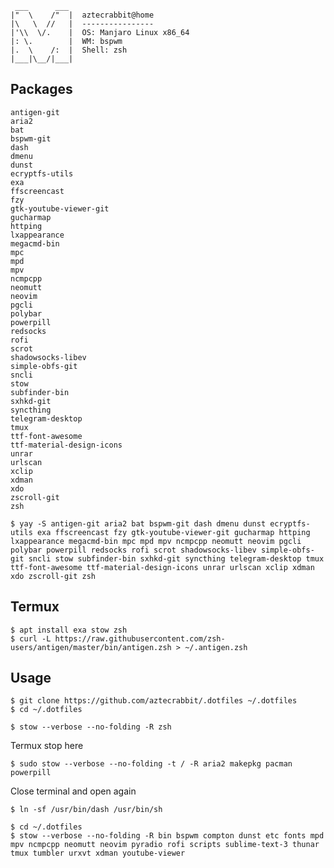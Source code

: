      ___      ___
    |"  \    /"  |  aztecrabbit@home
    |\   \  //   |  ----------------
    |'\\  \/.    |  OS: Manjaro Linux x86_64
    |: \.        |  WM: bspwm
    |.  \    /:  |  Shell: zsh
    |___|\__/|___|


Packages
--------

    antigen-git
    aria2
    bat
    bspwm-git
    dash
    dmenu
    dunst
    ecryptfs-utils
    exa
    ffscreencast
    fzy
    gtk-youtube-viewer-git
    gucharmap
    httping
    lxappearance
    megacmd-bin
    mpc
    mpd
    mpv
    ncmpcpp
    neomutt
    neovim
    pgcli
    polybar
    powerpill
    redsocks
    rofi
    scrot
    shadowsocks-libev
    simple-obfs-git
    sncli
    stow
    subfinder-bin
    sxhkd-git
    syncthing
    telegram-desktop
    tmux
    ttf-font-awesome
    ttf-material-design-icons
    unrar
    urlscan
    xclip
    xdman
    xdo
    zscroll-git
    zsh

<!-- -->

    $ yay -S antigen-git aria2 bat bspwm-git dash dmenu dunst ecryptfs-utils exa ffscreencast fzy gtk-youtube-viewer-git gucharmap httping lxappearance megacmd-bin mpc mpd mpv ncmpcpp neomutt neovim pgcli polybar powerpill redsocks rofi scrot shadowsocks-libev simple-obfs-git sncli stow subfinder-bin sxhkd-git syncthing telegram-desktop tmux ttf-font-awesome ttf-material-design-icons unrar urlscan xclip xdman xdo zscroll-git zsh


Termux
------

    $ apt install exa stow zsh
    $ curl -L https://raw.githubusercontent.com/zsh-users/antigen/master/bin/antigen.zsh > ~/.antigen.zsh


Usage
-----

    $ git clone https://github.com/aztecrabbit/.dotfiles ~/.dotfiles
    $ cd ~/.dotfiles

    $ stow --verbose --no-folding -R zsh

Termux stop here

    $ sudo stow --verbose --no-folding -t / -R aria2 makepkg pacman powerpill

Close terminal and open again

    $ ln -sf /usr/bin/dash /usr/bin/sh

    $ cd ~/.dotfiles
    $ stow --verbose --no-folding -R bin bspwm compton dunst etc fonts mpd mpv ncmpcpp neomutt neovim pyradio rofi scripts sublime-text-3 thunar tmux tumbler urxvt xdman youtube-viewer
